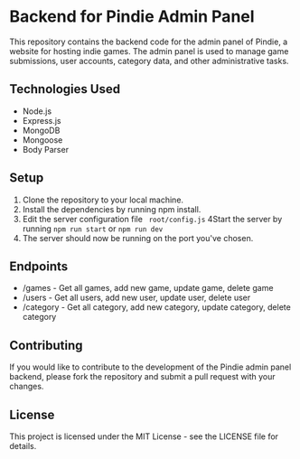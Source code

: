 # Backend for Pindie Admin Panel

This repository contains the backend code for the admin panel of Pindie, a website for hosting indie games. The admin panel is used to manage game submissions, user accounts, category data, and other administrative tasks.

## Technologies Used
- Node.js
- Express.js
- MongoDB
- Mongoose
- Body Parser

## Setup
1. Clone the repository to your local machine.
2. Install the dependencies by running npm install.
3. Edit the server configuration file ``` root/config.js```
4Start the server by running ```npm run start``` or ```npm run dev```
4. The server should now be running on the port you've chosen.

## Endpoints
- /games - Get all games, add new game, update game, delete game
- /users - Get all users, add new user, update user, delete user
- /category - Get all category, add new category, update category, delete category

## Contributing
If you would like to contribute to the development of the Pindie admin panel backend, please fork the repository and submit a pull request with your changes.

## License
This project is licensed under the MIT License - see the LICENSE file for details.